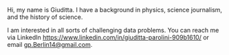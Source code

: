 Hi, my name is Giuditta.
I have a background in physics, 
science journalism, and the history of science.

I am interested in all sorts of challenging data problems.
You can reach me via LinkedIn https://www.linkedin.com/in/giuditta-parolini-909b1610/ or email gp.Berlin14@gmail.com.



<!---
GParolini/GParolini is a ✨ special ✨ repository because its `README.md` (this file) appears on your GitHub profile.
You can click the Preview link to take a look at your changes.
--->
